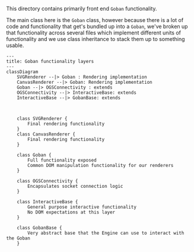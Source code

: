 

This directory contains primarily front end `Goban` functionality. 

The main class here is the `Goban` class, however because there is a lot of
code and functionality that get's bundled up into a `Goban`, we've broken up
that functionality across several files which implement different units of
functionality and we use class inheritance to stack them up to something
usable.




```mermaid
---
title: Goban functionality layers
---
classDiagram
    SVGRenderer --|> Goban : Rendering implementation
    CanvasRenderer --|> Goban: Rendering implementation
    Goban --|> OGSConnectivity : extends
    OGSConnectivity --|> InteractiveBase: extends
    InteractiveBase --|> GobanBase: extends
    
    

    class SVGRenderer {
        Final rendering functionality
    }
    class CanvasRenderer {
        Final rendering functionality
    }

    class Goban {
        Full functionality exposed
        Common DOM manipulation functionality for our renderers
    }

    class OGSConnectivity {
        Encapsulates socket connection logic
    }

    class InteractiveBase {
        General purpose interactive functionality
        No DOM expectations at this layer
    }

    class GobanBase {
        Very abstract base that the Engine can use to interact with the Goban
    }
```
